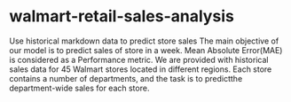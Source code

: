 # walmart-retail-sales-analysis

Use historical markdown data to predict store sales
The main objective of our model is to predict sales of store in a week.
Mean Absolute Error(MAE) is considered as a Performance metric.
We are provided with historical sales data for 45 Walmart stores located in different regions. Each store contains a number of departments, and the task is to predictthe department-wide sales for each store.
